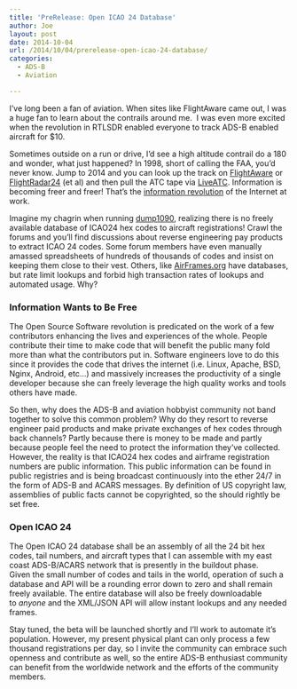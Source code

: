 ```yaml
---
title: 'PreRelease: Open ICAO 24 Database'
author: Joe
layout: post
date: 2014-10-04
url: /2014/10/04/prerelease-open-icao-24-database/
categories:
  - ADS-B
  - Aviation

---
```

I&#8217;ve long been a fan of aviation. When sites like FlightAware came out, I was a huge fan to learn about the contrails around me.  I was even more excited when the revolution in RTLSDR enabled everyone to track ADS-B enabled aircraft for $10.

Sometimes outside on a run or drive, I&#8217;d see a high altitude contrail do a 180 and wonder, what just happened? In 1998, short of calling the FAA, you&#8217;d never know. Jump to 2014 and you can look up the track on <a href="http://flightaware.com" target="_blank">FlightAware</a> or <a href="http://flightradar24.com" target="_blank">FlightRadar24</a> (et al) and then pull the ATC tape via <a href="http://www.liveatc.net" target="_blank">LiveATC</a>. Information is becoming freer and freer! That&#8217;s the <a href="http://en.wikipedia.org/wiki/Information_Age" target="_blank">information revolution</a> of the Internet at work.

Imagine my chagrin when running <a href="https://github.com/MalcolmRobb/dump1090" target="_blank">dump1090</a>, realizing there is no freely available database of ICAO24 hex codes to aircraft registrations! Crawl the forums and you&#8217;ll find discussions about reverse engineering pay products to extract ICAO 24 codes. Some forum members have even manually amassed spreadsheets of hundreds of thousands of codes and insist on keeping them close to their vest. Others, like <a href="airframes.org" target="_blank">AirFrames.org</a> have databases, but rate limit lookups and forbid high transaction rates of lookups and automated usage. Why?

### Information Wants to Be Free

The Open Source Software revolution is predicated on the work of a few contributors enhancing the lives and experiences of the whole. People contribute their time to make code that will benefit the public many fold more than what the contributors put in. Software engineers love to do this since it provides the code that drives the internet (i.e. Linux, Apache, BSD, Nginx, Android, etc&#8230;) and massively increases the productivity of a single developer because she can freely leverage the high quality works and tools others have made.

So then, why does the ADS-B and aviation hobbyist community not band together to solve this common problem? Why do they resort to reverse engineer paid products and make private exchanges of hex codes through back channels? Partly because there is money to be made and partly because people feel the need to protect the information they&#8217;ve collected. However, the reality is that ICAO24 hex codes and airframe registration numbers are public information. This public information can be found in public registries and is being broadcast continuously into the ether 24/7 in the form of ADS-B and ACARS messages. By definition of US copyright law, assemblies of public facts cannot be copyrighted, so the should rightly be set free.

### Open ICAO 24

The Open ICAO 24 database shall be an assembly of all the 24 bit hex codes, tail numbers, and aircraft types that I can assemble with my east coast ADS-B/ACARS network that is presently in the buildout phase. Given the small number of codes and tails in the world, operation of such a database and API will be a rounding error down to zero and shall remain freely available. The entire database will also be freely downloadable to _anyone_ and the XML/JSON API will allow instant lookups and any needed frames.

Stay tuned, the beta will be launched shortly and I&#8217;ll work to automate it&#8217;s population. However, my present physical plant can only process a few thousand registrations per day, so I invite the community can embrace such openness and contribute as well, so the entire ADS-B enthusiast community can benefit from the worldwide network and the efforts of the community members.